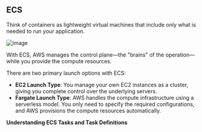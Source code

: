 ## ECS

Think of containers as lightweight virtual machines that include only what is needed to run your application.

![image](https://github.com/user-attachments/assets/e8db92d7-8218-444a-95e1-35890001cf3d)

With ECS, AWS manages the control plane—the "brains" of the operation—while you provide the compute resources.

There are two primary launch options with ECS:

* **EC2 Launch Type**: You manage your own EC2 instances as a cluster, giving you complete control over the underlying servers.
* **Fargate Launch Type**: AWS handles the compute infrastructure using a serverless model. You only need to specify the required configurations, and AWS provisions the compute resources automatically.

**Understanding ECS Tasks and Task Definitions**

